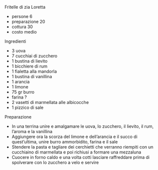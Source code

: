 Fritelle di zia Loretta

- persone 6
- preparazione 20
- cottura 30
- costo medio

Ingredienti

- 3 uova
- 7 cucchiai di zucchero
- 1 bustina di lievito
- 1 bicchiere di rum
- 1 fialetta alla mandorla
- 1 bustina di vanillina
- 1 arancia
- 1 limone
- 75 gr burro
- farina ?
- 2 vasetti di marmellata alle albicocche
- 1 pizzico di sale

Preparazione

- In una terrina unire e amalgamare le uova, lo zucchero, il lievito, il rum, l’aroma e la vanillina
- Aggiungere ora la scorza del limone e dell’arancia e il succo di quest’ultima, unire burro ammorbidito, farina e il sale
- Stendere la pasta e tagliare dei cerchietti che verranno riempiti con un cucchiaino di marmellata e poi richiusi a formare una mezzaluna
- Cuocere in forno caldo e una volta cotti lasciare raffreddare prima di spolverare con lo zucchero a velo e servire
